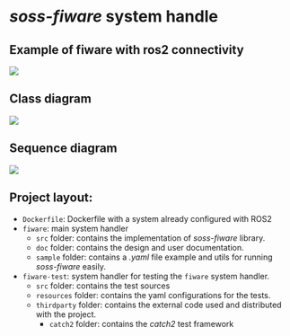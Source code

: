 # *soss-fiware* system handle

## Example of fiware with ros2 connectivity
![](diagrams-design/detailed-diagram.png)

## Class diagram
![]( http://www.plantuml.com/plantuml/png/bLJ1Zjem4BtdAwpj9RGBuhQ78hHIfLKFFLJY0op7cQNkcXdBOrEXgl_U49m1arMbSiBlpNkyUJ5vvcHYoWVVDBiJ9pXyDTXxYEfXlLhXW_guN6xLzznvnpyW_cDcbpksqNMpeP7zGeXW4yL6l1JLX1ZCcEbRyVhcE052R6wyLgjHS8J8Zb2yvanZlM5MTSJVZHe-dvGbV7Nx7A5TA1eKqVLGA7epfpdAmQ4cjF0EDKMOKwOVpibnHVqfqMJlATPoiWh94Ug32PiASFsZiiRxpjYtRVNZCg0YxC-bHNrBj839fTDLlIZgZiYhZE-BxgnhJUXD0dtn5VkVV8uDp6OFYxBIaSPK5jmHsbVtoqIGaS_NBkG1InU9WhCQpG4AK5GwdSBKRxYeMYPcSHLJkQd_vRgyxtJ-c0kIaNCDoQBIH1teUZtLPgFQtUE7bvUdf_LweNOEznxIG6otSalhkjIuPI9zWUkbY-8Mc-I3uWnB-VUfv6yc9KKmlPxkohHPHjcI4mKv-54z7C-6pu3z-8hv2m00)

## Sequence diagram
![](http://www.plantuml.com/plantuml/png/jLR1ZjiW4BtxAtni3_c1LLsjr4iFFLHgxuZWINQq3hWmf4g_linwlMCGYTYelM5uZtdCcvdaCP3s54zJfmqvtpjw0g_2q-kdSHwwEI7GuAmjzJykWU3qLTjnoW--n_s48P5pUDm7ut5VR7znzWm-eBFbjeKKDmT_mq1WqmtTCFHeaL1F-4TJOlV3qB74VlSvK_QGXDi37gC7VWYUDK4kVVF1R0dzq2l5GPJwyB5xsqsGLKU6MA9_sksAy84qnT2DK8z-HRGUKrO8GwDeoNcBf9zkHYCklLDQM8riaoR6vzfkm2H4maaGAI1P5ePvEB8rNhtUC7DfR2uHx3L3VTpYfUBMHOwUNbPvUHI2VaK8b12YcHqHJAL2v33F4lFacXfHJlzjEOOPhNBMtD53Ho35GSNBwmziJiozp-EvGQu_u6_jWKV6EkIA7fgNvLQozClRYaaolr9m5u8YfvRhjsH12PlLP_I5feYxKrvG9nT9ZlEOa0ei8LsgYMweKBcytGT987CaWnME991TE7Xt4X-alKfn1l0CokmR7YN5dn7RHaZ51iL-rbqikxciWficvg7N12x4R70jwkMDPV-xvthlIpOB8tE2f94D6I6GZsRzBRqznL_0xgBKUmTqjEqZ-hyDrNhIP5UcVlS8TkI_H7y1)

## Project layout:
- `Dockerfile`: Dockerfile with a system already configured with ROS2
- `fiware`: main system handler
    - `src` folder: contains the implementation of *soss-fiware* library.
    - `doc` folder: contains the design and user documentation.
    - `sample` folder: contains a *.yaml* file example and utils for running *soss-fiware* easily.
- `fiware-test`: system handler for testing the `fiware` system handler.
    - `src` folder: contains the test sources
    - `resources` folder: contains the yaml configurations for the tests.
    - `thirdparty` folder: contains the external code used and distributed with the project.
        - `catch2` folder: contains the *catch2* test framework
